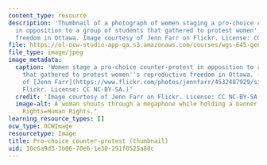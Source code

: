 ```yaml
---
content_type: resource
description: 'Thumbnail of a photograph of women staging a pro-choice counter-protest
  in opposition to a group of students that gathered to protest women''s reproductive
  freedom in Ottawa. Image courtesy of Jenn Farr on Flickr. License: CC NC-BY-SA.  '
file: https://ol-ocw-studio-app-qa.s3.amazonaws.com/courses/wgs-645-gender-health-and-marginalization-through-a-critical-feminist-lens-fall-2014/10c6a9d33b0670e61e30291f0525a88c_wgs-645f14-th.jpg
file_type: image/jpeg
image_metadata:
  caption: 'Women stage a pro-choice counter-protest in opposition to a group of students
    that gathered to protest women''s reproductive freedom in Ottawa. (Image courtesy
    of [Jenn Farr](https://www.flickr.com/photos/jennfarr/4532487929/sizes/l/) on
    Flickr. License: CC NC-BY-SA.)'
  credit: 'Image courtesy of Jenn Farr on Flickr. License: CC NC-BY-SA.'
  image-alt: A woman shouts through a megaphone while holding a banner that says "Women's
    Rights=Human Rights."
learning_resource_types: []
ocw_type: OCWImage
resourcetype: Image
title: Pro-choice counter-protest (thumbnail)
uid: 10c6a9d3-3b06-70e6-1e30-291f0525a88c
---
```

